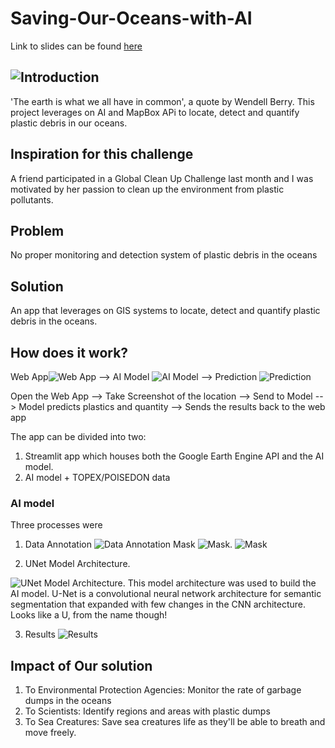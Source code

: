 # Saving-Our-Oceans-with-AI
Link to slides can be found [here](https://drive.google.com/file/d/1tk-sh_Oxp-AWKGXWnT9af0dauIiRyULG/view?usp=sharing)

## ![Introduction](https://drive.google.com/uc?export=view&id=1-K_H17HbCU8n2htvaljvRXM2zEWbiE9u)
'The earth is what we all have in common', a quote by Wendell Berry. This project leverages on AI and MapBox APi to locate, detect and quantify plastic debris in our oceans.

## Inspiration for this challenge

A friend participated in a Global Clean Up Challenge last month and I was motivated by her passion to clean up the environment from plastic pollutants.

## Problem

No proper monitoring and detection system of plastic debris in the oceans

## Solution

An app that leverages on GIS systems to locate, detect and quantify plastic debris in the oceans.

## How does it work?
Web App![Web App](https://drive.google.com/uc?export=view&id=1oTzJGmoGJ-xRZCLB34jbEV1xF1nShDD1) --> AI Model ![AI Model](https://drive.google.com/uc?export=view&id=1HpURkdrk3zFI2ESbZxC88JAsbJEDT0_w) --> Prediction ![Prediction](https://drive.google.com/uc?export=view&id=1v--6i1LY05c_cPe6Qo3qGYuEoNtmTUM2)

Open the Web App --> Take Screenshot of the location --> Send to Model --> Model predicts plastics and quantity --> Sends the results back to the web app

The app can be divided into two:
1. Streamlit app which houses both the Google Earth Engine API and the AI model.
2. AI model + TOPEX/POISEDON data

### AI model

Three processes were 
1. Data Annotation 
![Data Annotation](https://drive.google.com/uc?export=view&id=1i8PCg9SoP7aliPjgzsH9tAIKdg0mXggY)
Mask ![Mask.](https://drive.google.com/uc?export=view&id=1Ru7kXZPYpWbvp6ca8skKNDaKdLDeoiiB)
![Mask](https://drive.google.com/uc?export=view&id=1XRk7oLx1cx0fVQohbbIQ_RDvFCctzP26) 

2. UNet Model Architecture. 

 ![UNet Model Architecture.](https://drive.google.com/uc?export=view&id=1tk_vZibS0E8wkMsh88n-BQab9Ru7kPOm)
This model architecture was used to build the AI model. U-Net is  a convolutional neural network architecture for semantic segmentation that expanded with few changes in the CNN architecture. Looks like a U, from the name though!

3. Results
![Results](https://drive.google.com/uc?export=view&id=1Y1YJT5hTS62r4Pjju6m8-DI2TOLsQH8d)

## Impact of Our solution

1. To Environmental Protection Agencies: Monitor the rate of garbage dumps in the oceans
2. To Scientists: Identify regions and areas with plastic dumps 
3. To Sea Creatures: Save sea creatures life as they'll be able to breath and move freely.

